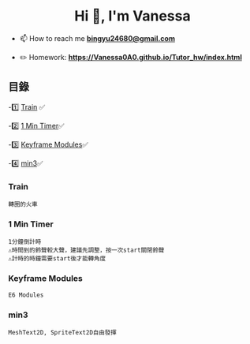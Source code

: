 <h1 align="center">Hi 👋, I'm Vanessa</h1>

- 📫 How to reach me **bingyu24680@gmail.com**

- ✏️ Homework: **https://Vanessa0A0.github.io/Tutor_hw/index.html**

## 目錄

-1️⃣ [Train](#train) ✅

-2️⃣ [1 Min Timer](#1-min-timer)✅

-3️⃣ [Keyframe Modules](#Keyframe-Modules)✅

-4️⃣ [min3](#min3)✅



### Train
	轉圈的火車
	
### 1 Min Timer
	1分鐘倒計時
	⚠️時間到的鈴聲較大聲，建議先調整，按一次start關閉鈴聲
	⚠️計時的時鐘需要start後才能轉角度

### Keyframe Modules
	E6 Modules

### min3
	MeshText2D, SpriteText2D自由發揮



